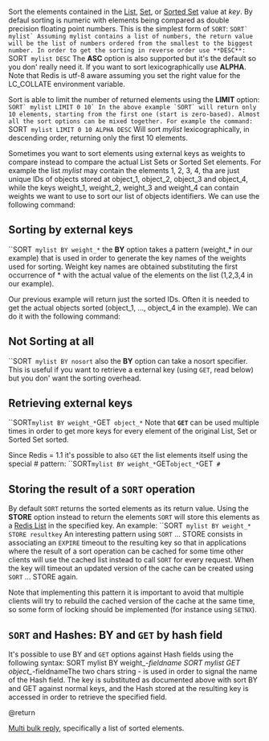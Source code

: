 

Sort the elements contained in the [List][1], [Set][2], or
[Sorted Set][3] value at _key_. By defaul
sorting is numeric with elements being compared as double precision
floating point numbers. This is the simplest form of `SORT`:
``SORT` mylist`
Assuming mylist contains a list of numbers, the return value will be
the list of numbers ordered from the smallest to the biggest number.
In order to get the sorting in reverse order use **DESC**:
``SORT` mylist DESC`
The **ASC** option is also supported but it's the default so you don'
really need it.
If you want to sort lexicographically use **ALPHA**. Note that Redis is
utf-8 aware assuming you set the right value for the LC_COLLATE
environment variable.

Sort is able to limit the number of returned elements using the **LIMIT**
option:
``SORT` mylist LIMIT 0 10`
In the above example `SORT` will return only 10 elements, starting from
the first one (start is zero-based). Almost all the sort options can
be mixed together. For example the command:
``SORT` mylist LIMIT 0 10 ALPHA DESC`
Will sort _mylist_ lexicographically, in descending order, returning only
the first 10 elements.

Sometimes you want to sort elements using external keys as weights to
compare instead to compare the actual List Sets or Sorted Set elements.
For example the list _mylist_ may contain the elements 1, 2, 3, 4, tha
are just unique IDs of objects stored at object_1, object_2, object_3
and object_4, while the keys weight_1, weight_2, weight_3 and weight_4
can contain weights we want to use to sort our list of objects
identifiers. We can use the following command:

## Sorting by external keys

``SORT` mylist BY weight_*`
the **BY** option takes a pattern (weight_* in our example) that is used
in order to generate the key names of the weights used for sorting.
Weight key names are obtained substituting the first occurrence of *
with the actual value of the elements on the list (1,2,3,4 in our example).

Our previous example will return just the sorted IDs. Often it is
needed to get the actual objects sorted (object_1, ..., object_4 in the
example). We can do it with the following command:

## Not Sorting at all

``SORT` mylist BY nosort`
also the **BY** option can take a nosort specifier. This is useful if you
want to retrieve a external key (using `GET`, read below) but you don'
want the sorting overhead.

## Retrieving external keys

``SORT` mylist BY weight_* `GET` object_*`
Note that **`GET`** can be used multiple times in order to get more keys for
every element of the original List, Set or Sorted Set sorted.

Since Redis = 1.1 it's possible to also `GET` the list elements itself
using the special # pattern:
``SORT` mylist BY weight_* `GET` object_* `GET` #`

## Storing the result of a `SORT` operation

By default `SORT` returns the sorted elements as its return value.
Using the **STORE** option instead to return the elements `SORT` will
store this elements as a [Redis List][1] in the specified key.
An example:
``SORT` mylist BY weight_* STORE resultkey`
An interesting pattern using `SORT` ... STORE consists in associating
an `EXPIRE` timeout to the resulting key so that in
applications where the result of a sort operation can be cached for
some time other clients will use the cached list instead to call `SORT`
for every request. When the key will timeout an updated version of
the cache can be created using `SORT` ... STORE again.

Note that implementing this pattern it is important to avoid that multiple
clients will try to rebuild the cached version of the cache
at the same time, so some form of locking should be implemented
(for instance using `SETNX`).

## `SORT` and Hashes: BY and `GET` by hash field

It's possible to use BY and `GET` options against Hash fields using the following syntax:
    SORT mylist BY weight_*-fieldname
    SORT mylist GET object_*-fieldnameThe two chars string - is used in order to signal the name of the Hash field. The key is substituted as documented above with sort BY and GET against normal keys, and the Hash stored at the resulting key is accessed in order to retrieve the specified field.

@return

[Multi bulk reply][6], specifically a list of sorted elements.



[1]: /p/redis/wiki/Lists
[2]: /p/redis/wiki/Sets
[3]: /p/redis/wiki/SortedSets
[4]: /p/redis/wiki/ExpireCommand
[5]: /p/redis/wiki/SetnxCommand
[6]: /p/redis/wiki/ReplyTypes